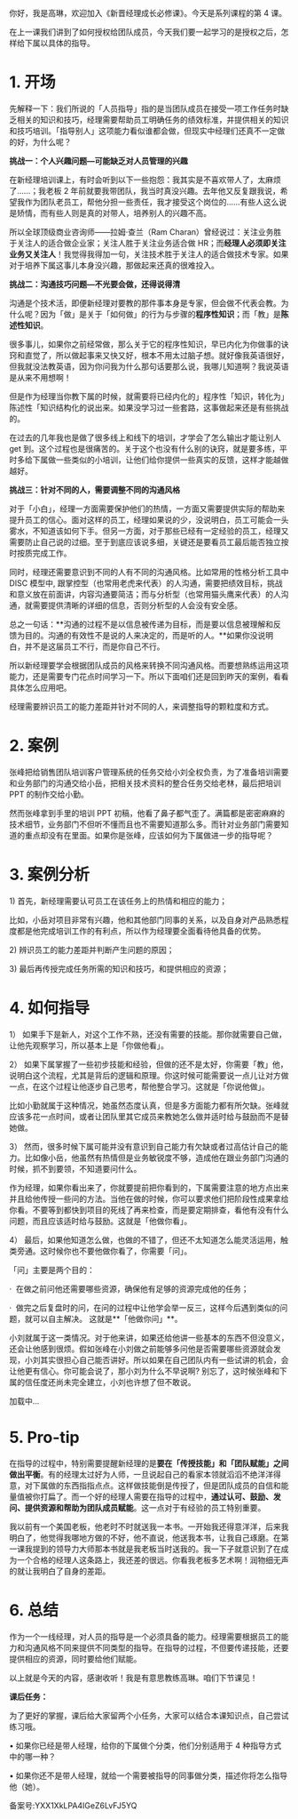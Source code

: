 你好，我是高琳，欢迎加入《新晋经理成长必修课》。今天是系列课程的第 4 课。

在上一课我们讲到了如何授权给团队成员，今天我们要一起学习的是授权之后，怎样给下属以具体的指导。

# 1\. 开场

先解释一下：我们所说的「人员指导」指的是当团队成员在接受一项工作任务时缺乏相关的知识和技巧，经理需要帮助员工明确任务的绩效标准，并提供相关的知识和技巧培训。「指导别人」这项能力看似谁都会做，但现实中经理们还真不一定做的好，为什么呢？

**挑战一：个人兴趣问题—可能缺乏对人员管理的兴趣**

在新经理培训课上，有时会听到以下一些抱怨：我其实是不喜欢带人了，太麻烦了……；我老板 2 年前就要我带团队，我当时真没兴趣。去年他又反复跟我说，希望我作为团队老员工，帮他分担一些责任，我才接受这个岗位的……有些人这么说是矫情，而有些人则是真的对带人，培养别人的兴趣不高。

所以全球顶级商业咨询师——拉姆·查兰（Ram Charan）曾经说过：关注业务胜于关注人的适合做企业家；关注人胜于关注业务适合做 HR；而**经理人必须即关注业务又关注人**！我觉得我得加一句，关注技术胜于关注人的适合做技术专家。如果对于培养下属这事儿本身没兴趣，那做起来还真的很难投入。

**挑战二：沟通技巧问题—不光要会做，还得说得清**

沟通是个技术活，即便新经理对要教的那件事本身是专家，但会做不代表会教。为什么呢？因为「做」是关于「如何做」的行为与步骤的**程序性知识**；而「教」是**陈述性知识**。

很多事儿，如果你之前经常做，那么关于它的程序性知识，早已内化为你做事的诀窍和直觉了，所以做起事来又快又好，根本不用太过脑子想。就好像我英语很好，但我就没法教英语，因为你问我为什么那句话要那么说，我哪儿知道啊？我说英语是从来不用想啊！

但是作为经理当你教下属的时候，就需要将已经内化的」程序性「知识，转化为」陈述性「知识结构化的说出来。如果没学习过一些套路，这事做起来还是有些挑战的。

在过去的几年我也是做了很多线上和线下的培训，才学会了怎么输出才能让别人 get 到。这个过程也是很痛苦的。关于这个也没有什么别的诀窍，就是要多练，平时多给下属做一些类似的小培训，让他们给你提供一些真实的反馈，这样才能越做越好。

**挑战三：针对不同的人，需要调整不同的沟通风格**

对于「小白」，经理一方面需要保护他们的热情，一方面又需要提供实际的帮助来提升员工的信心。面对这样的员工，经理如果说的少，没说明白，员工可能会一头雾水，不知道该如何下手。但另一方面，对于那些已经有一定经验的员工，经理又需要防止自己说的过细。至于到底应该说多细，关键还是要看员工最后能否独立按时按质完成工作。

同时，经理还需要意识到不同的人有不同的沟通风格。比如常用的性格分析工具中 DISC 模型中, 跟掌控型（也常用老虎来代表）的人沟通，需要把绩效目标，挑战和意义放在前面讲，内容沟通要简洁；而与分析型（也常用猫头鹰来代表）的人沟通，就需要提供清晰的详细的信息，否则分析型的人会没有安全感。

总之一句话：**沟通的过程不是以信息被传递为目标，而是要以信息被理解和反馈为目的。沟通的有效性不是说的人来决定的，而是听的人。**如果你没说明白，并不是这届员工不行，而是你自己不行。

所以新经理要学会根据团队成员的风格来转换不同沟通风格。而要想熟练运用这项能力，还是需要专门花点时间学习一下。所以下面咱们还是回到昨天的案例，看看具体怎么应用吧。

  

经理需要辨识员工的能力差距并针对不同的人，来调整指导的颗粒度和方式。

# 2\. 案例

张峰把给销售团队培训客户管理系统的任务交给小刘全权负责，为了准备培训需要和业务部门的沟通交给小岳，把相关技术资料的整合任务交给老林，最后把培训 PPT 的制作交给小勤。

然而张峰拿到手里的培训 PPT 初稿，他看了鼻子都气歪了。满篇都是密密麻麻的技术细节，业务部门不但听不懂而且也不需要知道那么多。而针对业务部门需要知道的重点却没有在里面。如果你是张峰，应该如何为下属做进一步的指导呢？

# 3\. 案例分析

1\) 首先，新经理需要认可员工在该任务上的热情和相应的能力；

比如，小岳对项目非常有兴趣，他和其他部门同事的关系，以及自身对产品熟悉程度都是他完成培训工作的有利点，所以作为经理要全面看待他具备的优势。

2\) 辨识员工的能力差距并判断产生问题的原因；

3\) 最后再传授完成任务所需的知识和技巧，和提供相应的资源；

# 4\. 如何指导

1） 如果手下是新人，对这个工作不熟，还没有需要的技能。那你就需要自己做，让他先观察学习，所以基本上是「你做他看」。

2） 如果下属掌握了一些初步技能和经验，但做的还不是太好，你需要「教」他，说明白这个流程，尤其是背后的逻辑和原理。你这时候可能需要说一点儿让对方做一点，在这个过程让他逐步自己思考，帮他整合学习。这就是「你说他做」。

比如小勤就属于这种情况，她虽然态度认真，但是多方面能力都有所欠缺。张峰就应该多花一点时间，或者让团队里其它成员来教她怎么做并适时给与鼓励而不是替她做。

3） 然而，很多时候下属可能并没有意识到自己能力有欠缺或者过高估计自己的能力。比如像小岳，他虽然有热情但是业务敏锐度不够，造成他在跟业务部门沟通的时候，抓不到要领，不知道要问什么。

作为经理，如果你看出来了，你就要提前把你看到的，下属需要注意的地方点出来并且给他传授一些问的方法。当他在做的时候，你可以要求他们把阶段性成果拿给你看。不要等到都快到项目的死线了再来检查，而是要定期排查，看他有没有什么问题，而且应该适时给与鼓励。这就是「他做你看」。

4） 最后，如果他知道怎么做，也做的不错了，但还不太知道怎么能灵活运用，触类旁通。这时候你也不要他做你看了，你需要「问」。

「问」主要是两个目的：

·  在做之前问他还需要哪些资源，确保他有足够的资源完成他的任务；

·  做完之后复盘时的问，在问的过程中让他学会举一反三，这样今后遇到类似的问题，就可以自主解决。 这就是**「他做你问」**。

小刘就属于这一类情况。对于他来讲，如果还给他讲一些基本的东西不但没意义，还会让他感到很烦。假如张峰在小刘做之前能够多问他是否需要哪些资源就会发现，小刘其实很担心自己能否讲好。所以如果在自己团队内有一些试讲的机会，会让他更有信心。你可能会说了，那小刘为什么不早说啊\? 别忘了，这时候张峰和下属的信任度还尚未完全建立，小刘也许想了但不敢说。

加载中...

# 5\. Pro-tip

在指导的过程中，特别需要提醒新经理的是**要在「传授技能」和「团队赋能」之间做出平衡**。有的经理太过好为人师，一旦说起自己的看家本领就滔滔不绝洋洋得意，对下属做的东西指指点点。这样做技能倒是传授了，但是团队成员的自信和能量值被你打扁了。而一个好的经理人需要在指导的过程中，**通过认可、鼓励、发问、提供资源和帮助为团队成员赋能**。这一点对于有经验的员工特别重要。

我以前有一个美国老板，他老时不时就送我一本书。一开始我还得意洋洋，后来我明白了，他觉得我哪地方做的不好，他不直说，他送我本书，让我自己琢磨。在第一课我提到的领导力大师那本书就是我老板当时送我的。我一下子就意识到了在成为一个合格的经理人这条路上，我还差的很远。你看我老板多艺术啊！润物细无声的就让我明白了自身的差距。

# 6\. 总结

作为一个一线经理，对人员的指导是一个必须具备的能力。经理需要根据员工的能力和沟通风格不同来提供不同类型的指导。在指导的过程，不但要传递技能，还要提供相应的资源，同时要给他们赋能。

以上就是今天的内容，感谢收听！我是有意思教练高琳。咱们下节课见！

**课后任务：**

为了更好的掌握，课后给大家留两个小任务，大家可以结合本课知识点，自己尝试练习哦。

• 如果你已经是带人经理，给你的下属做个分类，他们分别适用于 4 种指导方式中的哪一种？

• 如果你还不是带人经理，就给一个需要被指导的同事做分类，描述你将怎么指导他（她）。

备案号:YXX1XkLPA4IGeZ6LvFJ5YQ